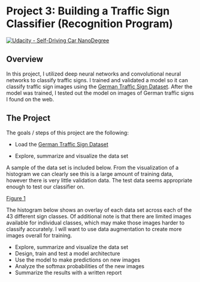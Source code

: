 # Project 3: Building a Traffic Sign Classifier (Recognition Program)
[![Udacity - Self-Driving Car NanoDegree](https://s3.amazonaws.com/udacity-sdc/github/shield-carnd.svg)](http://www.udacity.com/drive)

Overview
---
In this project, I utilized deep neural networks and convolutional neural networks to classify traffic signs. I trained and validated a model so it can classify traffic sign images using the [German Traffic Sign Dataset](http://benchmark.ini.rub.de/?section=gtsrb&subsection=dataset). After the model was trained, I tested out the model on images of German traffic signs I found on the web.

The Project
---
The goals / steps of this project are the following:
* Load the [German Traffic Sign Dataset](http://benchmark.ini.rub.de/?section=gtsrb&subsection=dataset)  

* Explore, summarize and visualize the data set  
  
A sample of the data set is included below. From the visualization of a histogram we can clearly see this is a large amount of training data, however there is very little validation data. The test data seems appropriate enough to test our classifier on.  

[Figure 1](https://github.com/silverwhere/Self-Driving-Car-Nanodegree---Udacity/blob/main/Project%203%20-%20Traffic%20Sign%20Classifier/project_screenshots/training_data_sample.png)  






The histogram below shows an overlay of each data set across each of the 43 different sign classes. Of additional note is that there are limited images available for individual classes, which may make those images harder to classify accurately. I will want to use data augmentation to create more images overall for training.
* Explore, summarize and visualize the data set
* Design, train and test a model architecture
* Use the model to make predictions on new images
* Analyze the softmax probabilities of the new images
* Summarize the results with a written report


